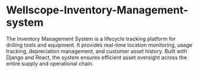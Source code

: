 # Wellscope-Inventory-Management-system
The Inventory Management System is a lifecycle tracking platform for drilling tools and equipment. It provides real-time location monitoring, usage tracking, depreciation management, and customer asset history. Built with Django and React, the system ensures efficient asset oversight across the entire supply and operational chain.

